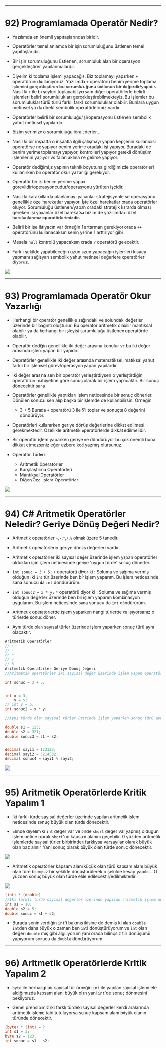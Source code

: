 ***
# 92) Programlamada Operatör Nedir?
- Yazılımda en önemli yapıtaşlarından biridir.

- Operatörler temel anlamda bir işin sorumluluğunu üstlenen temel yapıtaşlarıdır.

- Bir işin sorumluluğunu üstlenen, sorumluluk alan bir operasyon gerçekleştiren yapılanmalardır.

- Diyelim ki toplama işlemi yapacağız. Biz toplamayı yaparken `+` operatörünü kullanıyoruz. Yazılımda `+` operatörü benim yerime toplama işlemini gerçekleştiren bu sorumluluğunu üstlenen bir değerdir/yapıdır. Nasıl ki `+` ile birşeyleri toplayabiliyorsam diğer operatörlerle belirli işlemleri belirli sorumlulukları gerçekleştirebilmekteyiz. Bu işlemler bu sorumluluklar türlü türlü farklı farklı sorumluluklar olabilir. Bunlara uygun metinsel ya da direkt sembolik operatörlerimiz vardır.

- Operatörler belirli bir sorumluluğu/işi/operasyonu üstlenen sembolik yahut metinsel yapılardır.

- Bizim yerimize o sorumluluğu icra ederler...

- Nasıl ki bir inşaatta o inşaatla ilgili çalışmayı yapan kepçenin kullanıcısı operatörse ne yapıyor benim yerime oradaki işi yapıyor. Buradaki de benim yerime toplamayı yapıyor, kontrolleri yapıyor gerekli dönüşüm işlemlerini yapıyor vs falan aklına ne gelirse yapıyor.

- Operatör dediğimi,z yapının teknik boyutuna girdiğimizde operatörleri kullanırken bir operatör okur yazarlığı gerekiyor.

- Operatör bir işi benim yerime yapan görevlidir/operasyoncudur/operasyonu yürüten işçidir.

- Nasıl ki karakollarda planlamayı yapanlar stratejisyenlerse operasyonu genellikle özel harekatlar yapıyor. İşte özel harekatlar orada operatörler oluyor. Sorumluluğu üstlenen/yapan oradaki stratejik kararda olması gereken işi yapanlar özel harekatsa bizim de yazılımdaki özel harekatlarımız operatörlerimizdir.

- Belirli bir işe ihtiyacın var örneğin 1 arttırman gerekiyor orada `++` operatörünü kullanacaksın senin yerine 1 arttırıyor gibi

- Mesela `null` kontrolü yapacaksın orada `?` operatörü gelecektir.

- Farklı şekilde yapabileceğin uzun uzun yapacağın işlemleri kısaca yapmanı sağlayan sembolik yahut metinsel değerlere operatörler diyoruz.

<img src="1.png" width="auto">

***
# 93) Programlamada Operatör Okur Yazarlığı
- Herhangi bir operatör genellikle sağındaki ve solundaki değerler üzerinde bir bağıntı oluşturur. Bu operatör aritmetik olabilir mantıksal olabilir ya da herhangi bir işleyişi sorumluluğu üstlenen operatörde olabilir. 

- Operatör dediğin genellikle iki değer arasına konulur ve bu iki değer arasında işlem yapan bir yapıdır.

- Oepratörler genellikle iki değer arasında matematiksel, matıksal yahut farklı bir işlemsel görev/operasyon yapan yapılardır.

- İki değer arasına sen bir operatör yerleştirdiysen o yerleştirdiğin operatörün mahiyetine göre sonuç olarak bir işlem yapacaktır. Bir sonuç dönecektir sana

- Operatörler genellikle yaptıkları işlem neticesinde bir sonuç dönerler. Dönülen sonucu sen alıp başka bir işlemde de kullanbilirsin. Örneğin
    * 3 + 5 Burada `+` operatörü 3 ile 5'i toplar ve sonuçta 8 değerini döndürüyor.

- Operatörleri kullanırken geriye dönüş değerlerine dikkat edilmesi gerekmektedir. Özellikle aritmetik operatörlerde dikkat edilmelidir.

- Bir operatör işlem yaparken geriye ne döndürüyor bu çok önemli buna dikkat etmezseniz eğer ezbere kod yazmış olursunuz.

- Operatör Türleri
    * Aritmetik Operatörler
    * Karşılaştırma Operatörleri
    * Mantıksal Operatörler
    * Diğer/Özel İşlem Operatörler

<img src="2.png" width="auto">

***
# 94) C# Aritmetik Operatörler Neledir? Geriye Dönüş Değeri Nedir?
- Aritmetik operatörler `+`,`-`,`*`,`/`,`%` olmak üzere 5 tanedir.

- Aritmetik operatörlerin geriye dönüş değerleri vardır.

- Aritmetik operatörler iki sayısal değer üzerinde işlem yapan operatörler oldukları için işlem neticesinde geriye 'uygun türde' sonuç dönerler.

- `int sonuc = 3 + 5;` `+` operatörü diyor ki : Soluma ve sağıma vermiş olduğun iki `int` tür üzerinde ben bir işlem yaparım. Bu işlem neticesinde sana sonucu da `int` döndürürüm.
- `int sonuc2 = x * y;` `*` operatörü diyor ki : Soluma ve sağıma vermiş olduğun değerler üzerinde ben bir işlem yaparım kombinasyon uygularım. Bu işlem neticesinde sana sonucu da `int` döndürürüm.

- Aritmetik operatörlerde işlem yaparken hangi türlerde çalışıyorsanız o türlerde sonuç döner.

- Aynı türde olan sayısal türler üzerinde işlem yaparken sonuç türü aynı olacaktır.

```C#
Aritmetik Operatörler
// +
// -
// *
// /
// %
Aritmetik Operatörler Geriye Dönüş Değeri
//Aritmetik operatörler iki sayısal değer üzerinde işlem yapan operatörler oldukları için işlem neticesinde geriye 'uygun türde' sonuç dönerler.

int sonuc = 3 + 5;


int x = 3,
    y = 5;
// int y = 5;
int sonuc2 = x * y;

//Aynı türde olan sayısal türler üzerinde işlem yaparken sonuç türü aynı olacaktır.

double s1 = 123;
double s2 = 321;
double sonuc3 = s1 + s2;


decimal sayi1 = 123123;
decimal sayi2 = 3214532;
decimal sonuc4 = sayi1 % sayi2;

```

<img src="3.png" width="auto">

***
# 95) Aritmetik Operatörlerde Kritik Yapalım 1
- İki farklı türde sayısal değerler üzerinde yapılan aritmetik işlem neticesinde sonuç büyük olan türde dönecektir.

- Elinde diyelim ki `int` değer var ve birde `short` değer var yapmış olduğun işlem netice olarak `short`'un kapsam alanını geçebilir. O yüzden aritmetik işlemlerde sayısal türler birbirinden farklıysa varsayılan olarak büyük olan baz alınır. Yani sonuç olarak büyük olan türde sonuç dönecektir.

<img src="4.png" width="auto">

- Aritmetik operatörler kapsam alanı küçük olan türü kapsam alanı büyük olan türe bilinçsiz bir şekilde dönüştürülerek o şekilde hesap yapılır... O yüzden sonuç büyük olan türde elde edilecektir/edilmektedir.

<img src="5.png" width="auto">

```C#
(int) * (double)
//İki farklı türde sayısal değerler üzerinde yapılan aritmetik işlem neticesinde sonuç büyük olan türde dönecektir.
int s1 = 10;
double s2 = 5;
double sonuc = s1 + s2;
```
- Burada senin verdiğin `int`'i bakmış ikisine de demiş ki ulan `double` `int`den daha büyük o zaman ben `int`i dönüştürüyorum ve `int` olan değeri `double` mış gibi algılıyorum yani orada bilinçsiz tür dönüşümü yapıyorum sonucu da `double` döndürüyorum.

***
# 96) Aritmetik Operatörlerde Kritik Yapalım 2
- `byte` ile herhangi bir sayısal tür örneğin `int` ile yapılan sayısal işlemi ele aldığımızda kapsam alanı büyük olan yani `int`'de sonuç dönmesini bekliyoruz.

- Genel prensibimiz iki farklı türdeki sayısal değerler kendi aralarında aritmetik işleme tabi tutuluyorsa sonuç kapsam alanı büyük olanın türünde dönecektir.

```C#
(byte) * (int) = ?
int s1 = 3;
byte s2 = 123;
int sonuc = s1 - s2;
```